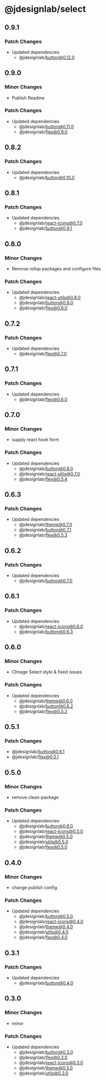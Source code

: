 # @jdesignlab/select

## 0.9.1

### Patch Changes

- Updated dependencies
  - @jdesignlab/button@0.12.0

## 0.9.0

### Minor Changes

- Publish Readme

### Patch Changes

- Updated dependencies
  - @jdesignlab/button@0.11.0
  - @jdesignlab/flex@0.9.0

## 0.8.2

### Patch Changes

- Updated dependencies
  - @jdesignlab/button@0.10.0

## 0.8.1

### Patch Changes

- Updated dependencies
  - @jdesignlab/react-icons@0.7.0
  - @jdesignlab/button@0.9.1

## 0.8.0

### Minor Changes

- Remove rollup packages and configure files

### Patch Changes

- Updated dependencies
  - @jdesignlab/react-utils@0.8.0
  - @jdesignlab/button@0.9.0
  - @jdesignlab/flex@0.8.0

## 0.7.2

### Patch Changes

- Updated dependencies
  - @jdesignlab/flex@0.7.0

## 0.7.1

### Patch Changes

- Updated dependencies
  - @jdesignlab/flex@0.6.0

## 0.7.0

### Minor Changes

- supply react hook form

### Patch Changes

- Updated dependencies
  - @jdesignlab/button@0.8.0
  - @jdesignlab/react-utils@0.7.0
  - @jdesignlab/flex@0.5.4

## 0.6.3

### Patch Changes

- Updated dependencies
  - @jdesignlab/theme@0.7.0
  - @jdesignlab/button@0.7.1
  - @jdesignlab/flex@0.5.3

## 0.6.2

### Patch Changes

- Updated dependencies
  - @jdesignlab/button@0.7.0

## 0.6.1

### Patch Changes

- Updated dependencies
  - @jdesignlab/react-icons@0.6.0
  - @jdesignlab/button@0.6.3

## 0.6.0

### Minor Changes

- Chnage Select style & fixed issues

### Patch Changes

- Updated dependencies
  - @jdesignlab/theme@0.6.0
  - @jdesignlab/button@0.6.2
  - @jdesignlab/flex@0.5.2

## 0.5.1

### Patch Changes

- @jdesignlab/button@0.6.1
- @jdesignlab/flex@0.5.1

## 0.5.0

### Minor Changes

- remove clean-package

### Patch Changes

- Updated dependencies
  - @jdesignlab/button@0.6.0
  - @jdesignlab/react-icons@0.5.0
  - @jdesignlab/theme@0.5.0
  - @jdesignlab/utils@0.5.0
  - @jdesignlab/flex@0.5.0

## 0.4.0

### Minor Changes

- change publish config

### Patch Changes

- Updated dependencies
  - @jdesignlab/button@0.5.0
  - @jdesignlab/react-icons@0.4.0
  - @jdesignlab/theme@0.4.0
  - @jdesignlab/utils@0.4.0
  - @jdesignlab/flex@0.4.0

## 0.3.1

### Patch Changes

- Updated dependencies
  - @jdesignlab/button@0.4.0

## 0.3.0

### Minor Changes

- minor

### Patch Changes

- Updated dependencies
  - @jdesignlab/button@0.3.0
  - @jdesignlab/flex@0.3.0
  - @jdesignlab/react-icons@0.3.0
  - @jdesignlab/theme@0.3.0
  - @jdesignlab/utils@0.3.0
